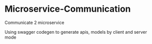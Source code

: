 # Microservice-Communication

Communicate 2 microservice

Using swagger codegen to generate apis, models by client and server mode
